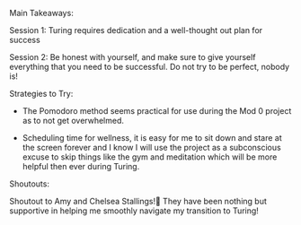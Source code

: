 Main Takeaways:

Session 1: Turing requires dedication and a well-thought out plan for success

Session 2: Be honest with yourself, and make sure to give yourself everything that you need to be successful. Do not try to be perfect, nobody is!

Strategies to Try:

- The Pomodoro method seems practical for use during the Mod 0 project as to not get overwhelmed.

- Scheduling time for wellness, it is easy for me to sit down and stare at the screen forever and I know I will use the project as a subconscious excuse to skip things like the gym and meditation which will be more helpful then ever during Turing.

Shoutouts:

Shoutout to Amy and Chelsea Stallings!🥳 They have been nothing but supportive in helping me smoothly navigate my transition to Turing!
